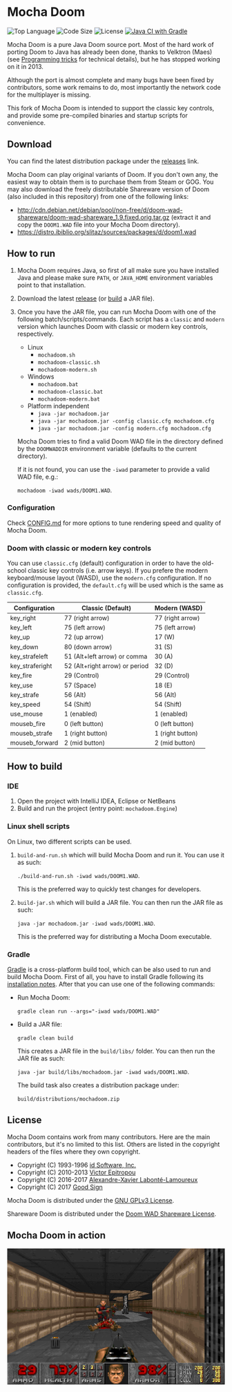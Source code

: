 # Mocha Doom

![Top Language](https://img.shields.io/github/languages/top/gaborbata/mochadoom.svg?style=flat)
![Code Size](https://img.shields.io/github/languages/code-size/gaborbata/mochadoom.svg?style=flat)
![License](https://img.shields.io/github/license/gaborbata/mochadoom.svg?style=flat&logo=gnu)
[![Java CI with Gradle](https://github.com/gaborbata/mochadoom/workflows/Java%20CI%20with%20Gradle/badge.svg)](https://github.com/gaborbata/mochadoom/actions/workflows/gradle.yml)

Mocha Doom is a pure Java Doom source port. Most of the hard work of porting Doom to Java has already been done,
thanks to Velktron (Maes) (see [Programming tricks](PROGRAMMING.md) for technical details), but he has stopped working on it in 2013.

Although the port is almost complete and many bugs have been fixed by contributors,
some work remains to do, most importantly the network code for the multiplayer is missing.

This fork of Mocha Doom is intended to support the classic key controls,
and provide some pre-compiled binaries and startup scripts for convenience.

## Download

You can find the latest distribution package under the [releases](https://github.com/gaborbata/mochadoom/releases/latest) link.

Mocha Doom can play original variants of Doom. If you don't own any, the easiest way to obtain them is to purchase them from Steam or GOG.
You may also download the freely distributable Shareware version of Doom (also included in this repository) from one of the following links:
* http://cdn.debian.net/debian/pool/non-free/d/doom-wad-shareware/doom-wad-shareware_1.9.fixed.orig.tar.gz
  (extract it and copy the `DOOM1.WAD` file into your Mocha Doom directory).
* https://distro.ibiblio.org/slitaz/sources/packages/d/doom1.wad

## How to run

1. Mocha Doom requires Java, so first of all make sure you have installed Java and please make sure `PATH`,
   or `JAVA_HOME` environment variables point to that installation.
2. Download the latest [release](https://github.com/gaborbata/mochadoom/releases/latest)
   (or [build](https://github.com/gaborbata/mochadoom#how-to-build) a JAR file).
3. Once you have the JAR file, you can run Mocha Doom with one of the following batch/scripts/commands.
   Each script has a `classic` and `modern` version which launches Doom with classic or modern key controls, respectively.

   * Linux
     * `mochadoom.sh`
     * `mochadoom-classic.sh`
     * `mochadoom-modern.sh`
   * Windows
     * `mochadoom.bat`
     * `mochadoom-classic.bat`
     * `mochadoom-modern.bat`
   * Platform independent
     * `java -jar mochadoom.jar`
     * `java -jar mochadoom.jar -config classic.cfg mochadoom.cfg`
     * `java -jar mochadoom.jar -config modern.cfg mochadoom.cfg`

   Mocha Doom tries to find a valid Doom WAD file in the directory
   defined by the `DOOMWADDIR` environment variable (defaults to the current directory).

   If it is not found, you can use the `-iwad` parameter to provide a valid WAD file, e.g.:

   `mochadoom -iwad wads/DOOM1.WAD`.

### Configuration

Check [CONFIG.md](CONFIG.md) for more options to tune rendering speed and quality of Mocha Doom.

### Doom with classic or modern key controls

You can use `classic.cfg` (default) configuration in order to have the old-school classic key controls (i.e. arrow keys).
If you prefere the modern keyboard/mouse layout (WASD), use the `modern.cfg` configuration.
If no configuration is provided, the `default.cfg` will be used which is the same as `classic.cfg`.

| Configuration   | Classic (Default)              | Modern (WASD)         |
| --------------- | ------------------------------ | --------------------- |
| key_right       | 77 (right arrow)               | 77 (right arrow)      |
| key_left        | 75 (left arrow)                | 75 (left arrow)       |
| key_up          | 72 (up arrow)                  | 17 (W)                |
| key_down        | 80 (down arrow)                | 31 (S)                |
| key_strafeleft  | 51 (Alt+left arrow) or comma   | 30 (A)                |
| key_straferight | 52 (Alt+right arrow) or period | 32 (D)                |
| key_fire        | 29 (Control)                   | 29 (Control)          |
| key_use         | 57 (Space)                     | 18 (E)                |
| key_strafe      | 56 (Alt)                       | 56 (Alt)              |
| key_speed       | 54 (Shift)                     | 54 (Shift)            |
| use_mouse       | 1 (enabled)                    | 1 (enabled)           |
| mouseb_fire     | 0 (left button)                | 0 (left button)       |
| mouseb_strafe   | 1 (right button)               | 1 (right button)      |
| mouseb_forward  | 2 (mid button)                 | 2 (mid button)        |

## How to build

### IDE

1. Open the project with IntelliJ IDEA, Eclipse or NetBeans
2. Build and run the project (entry point: `mochadoom.Engine`)

### Linux shell scripts

On Linux, two different scripts can be used.

1. `build-and-run.sh` which will build Mocha Doom and run it. You can use it as such:

   `./build-and-run.sh -iwad wads/DOOM1.WAD`.

   This is the preferred way to quickly test changes for developers.

2. `build-jar.sh` which will build a JAR file. You can then run the JAR file as such:

   `java -jar mochadoom.jar -iwad wads/DOOM1.WAD`.

   This is the preferred way for distributing a Mocha Doom executable.

### Gradle

[Gradle](https://gradle.org/) is a cross-platform build tool, which can be also used to run and build Mocha Doom.
First of all, you have to install Gradle following its [installation notes](https://gradle.org/install/).
After that you can use one of the following commands:

* Run Mocha Doom:

  `gradle clean run --args="-iwad wads/DOOM1.WAD"`

* Build a JAR file:

  `gradle clean build`

  This creates a JAR file in the `build/libs/` folder.
  You can then run the JAR file as such:

  `java -jar build/libs/mochadoom.jar -iwad wads/DOOM1.WAD`.

  The build task also creates a distribution package under:

  `build/distributions/mochadoom.zip`

## License

Mocha Doom contains work from many contributors. Here are the main contributors,
but it's no limited to this list. Others are listed in the copyright headers of the files where they own copyright.

- Copyright (C) 1993-1996  [id Software, Inc.](http://www.idsoftware.com/)
- Copyright (C) 2010-2013  [Victor Epitropou](https://sourceforge.net/projects/mochadoom/)
- Copyright (C) 2016-2017  [Alexandre-Xavier Labonté-Lamoureux](https://github.com/AXDOOMER/)
- Copyright (C) 2017  [Good Sign](https://github.com/GoodSign2017)

Mocha Doom is distributed under the [GNU GPLv3 License](https://www.gnu.org/licenses/gpl-3.0.en.html).

Shareware Doom is distributed under the [Doom WAD Shareware License](wads/doom-wad-shareware-license.txt).

## Mocha Doom in action

![Mocha Doom](mochadoom.png)

